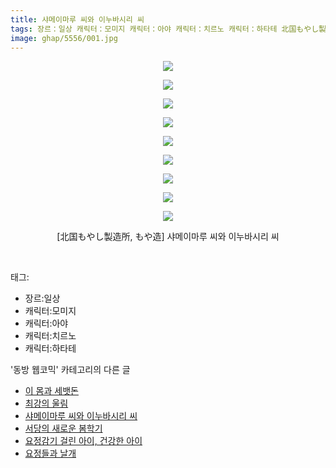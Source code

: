 ```yaml
---
title: 샤메이마루 씨와 이누바시리 씨
tags: 장르：일상 캐릭터：모미지 캐릭터：아야 캐릭터：치르노 캐릭터：하타테 北国もやし製造所 もや造 동방_웹코믹
image: ghap/5556/001.jpg
---
```

<div class="article">
<p style="text-align: center; clear: none; float: none;"><img src="{{ site.nasurl }}/ghap/5556/001.jpg"/></p>
<p style="text-align: center; clear: none; float: none;"><img src="{{ site.nasurl }}/ghap/5556/002.jpg"/></p>
<p style="text-align: center; clear: none; float: none;"><img src="{{ site.nasurl }}/ghap/5556/003.jpg"/></p>
<p style="text-align: center; clear: none; float: none;"><img src="{{ site.nasurl }}/ghap/5556/004.jpg"/></p>
<p style="text-align: center; clear: none; float: none;"><img src="{{ site.nasurl }}/ghap/5556/005.jpg"/></p>
<p style="text-align: center; clear: none; float: none;"><img src="{{ site.nasurl }}/ghap/5556/006.jpg"/></p>
<p style="text-align: center; clear: none; float: none;"><img src="{{ site.nasurl }}/ghap/5556/007.jpg"/></p>
<p style="text-align: center; clear: none; float: none;"><img src="{{ site.nasurl }}/ghap/5556/008.jpg"/></p>
<p style="text-align: center; clear: none; float: none;"><img src="{{ site.nasurl }}/ghap/5556/009.jpg"/></p>
<p style="text-align: center; clear: none; float: none;">[北国もやし製造所, もや造] 샤메이마루 씨와 이누바시리 씨</p>
<p><br/></p>
</div><div class="tagTrail">
<p>태그: </p>
<ul>
<li>장르:일상</li>
<li>캐릭터:모미지</li>
<li>캐릭터:아야</li>
<li>캐릭터:치르노</li>
<li>캐릭터:하타테</li>
</ul>
</div><div class="another">
<p>'동방 웹코믹' 카테고리의 다른 글</p>
<ul>
<li><a href="/2019-01-10-ghap_5558">이 몸과 세뱃돈</a></li>
<li><a href="/2019-01-10-ghap_5557">최강의 울림</a></li>
<li><a href="/2019-01-10-ghap_5556">샤메이마루 씨와 이누바시리 씨</a></li>
<li><a href="/2019-01-10-ghap_5555">서당의 새로운 봄학기</a></li>
<li><a href="/2019-01-10-ghap_5554">요정감기 걸린 아이, 건강한 아이</a></li>
<li><a href="/2019-01-10-ghap_5553">요정들과 날개</a></li>
</ul>
</div>